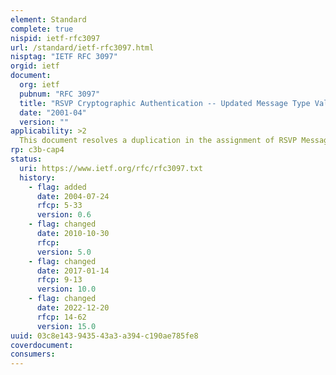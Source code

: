 ```yaml
---
element: Standard
complete: true
nispid: ietf-rfc3097
url: /standard/ietf-rfc3097.html
nisptag: "IETF RFC 3097"
orgid: ietf
document:
  org: ietf
  pubnum: "RFC 3097"
  title: "RSVP Cryptographic Authentication -- Updated Message Type Value"
  date: "2001-04"
  version: ""
applicability: >2
  This document resolves a duplication in the assignment of RSVP Message Types, by changing the Message Types assigned by RFC 2747 to Challenge and Integrity Response messages.
rp: c3b-cap4
status:
  uri: https://www.ietf.org/rfc/rfc3097.txt
  history: 
    - flag: added
      date: 2004-07-24
      rfcp: 5-33
      version: 0.6
    - flag: changed
      date: 2010-10-30
      rfcp: 
      version: 5.0
    - flag: changed
      date: 2017-01-14
      rfcp: 9-13
      version: 10.0
    - flag: changed
      date: 2022-12-20
      rfcp: 14-62
      version: 15.0
uuid: 03c8e143-9435-43a3-a394-c190ae785fe8
coverdocument:
consumers:
---
```

